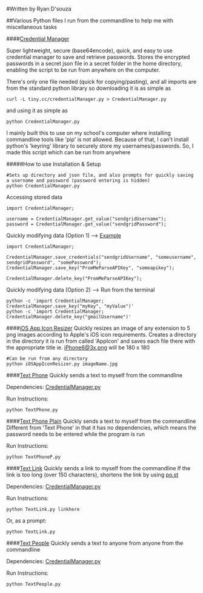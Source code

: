 #Written by Ryan D'souza

##Various Python files I run from the commandline to help me with miscellaneous tasks

####[Credential Manager](https://github.com/dsouzarc/dotfiles/blob/master/Python/CredentialManager.py)

Super lightweight, secure (base64encode), quick, and easy to use credential manager to save and retrieve passwords. Stores the encrypted passwords in a secret json file in a secret folder in the home directory, enabling the script to be run from anywhere on the computer.

There's only one file needed (quick for copying/pasting), and all imports are from the standard python library so downloading it is as simple as 

    curl -L tiny.cc/credentialManager.py > CredentialManager.py

and using it as simple as

    python CredentialManager.py

I mainly built this to use on my school's computer where installing commandline tools like 'pip' is not allowed. Because of that, I can't install python's 'keyring' library to securely store my usernames/passwords. So, I made this script which can be run from anywhere

#####How to use
Installation & Setup

    #Sets up directory and json file, and also prompts for quickly saving a username and password (password entering is hidden)
    python CredentialManager.py

Accessing stored data

    import CredentialManager;

    username = CredentialManager.get_value("sendgridUsername");
    password = CredentialManager.get_value("sendgridPassword");

Quickly modifying data (Option 1) --> [Example](https://github.com/dsouzarc/dotfiles/blob/master/Python/CredentialManagerExample.py)

    import CredentialManager;

    CredentialManager.save_credentials("sendgridUsername", "someusername", sendgridPassword", "somePassword");
    CredentialManager.save_key("PromMeParseAPIKey", "someapikey");

    CredentialManager.delete_key("PromMeParseAPIKey");

Quickly modifying data (Option 2) --> Run from the terminal

    python -c 'import CredentialManager; CredentialManager.save_key("myKey", "myValue")'
    python -c 'import CredentialManager; CredentialManager.delete_key("gmailUsername")'


####[iOS App Icon Resizer](https://github.com/dsouzarc/dotfiles/blob/master/Python/iOSAppIconResizer.py)
Quickly resizes an image of any extension to 5 png images according to Apple's iOS icon requirements. 
Creates a directory in the directory it is run from called 'AppIcon' and saves each file there with the appropriate title ie. iPhone6@3x.png will be 180 x 180

    #Can be run from any directory
    python iOSAppIconResizer.py imageName.jpg


####[Text Phone](https://github.com/dsouzarc/dotfiles/blob/master/Python/TextPhone.py)
Quickly sends a text to myself from the commandline

Dependencies:
    [CredentialManager.py](https://github.com/dsouzarc/dotfiles/tree/master/Python#credential-manager)

Run Instructions:

    python TextPhone.py


####[Text Phone Plain](https://github.com/dsouzarc/dotfiles/blob/master/Python/TextPhoneP.py)
Quickly sends a text to myself from the commandline
Different from 'Text Phone' in that it has no dependencies, which means the password needs to be entered while the program is run

Run Instructions: 

    python TextPhoneP.py

####[Text Link](https://github.com/dsouzarc/dotfiles/blob/master/Python/TextLink.py)
Quickly sends a link to myself from the commandline
If the link is too long (over 150 characters), shortens the link by using [po.st](https://www.po.st)

Dependencies:
    [CredentialManager.py](https://github.com/dsouzarc/dotfiles/tree/master/Python#credential-manager)

Run Instructions:

    python TextLink.py linkhere

Or, as a prompt:

    python TextLink.py

####[Text People](https://github.com/dsouzarc/dotfiles/blob/master/Python/TextPeople.py)
Quickly sends a text to anyone from anyone from the commandline

Dependencies:
     [CredentialManager.py](https://github.com/dsouzarc/dotfiles/tree/master/Python#credential-manager)

Run Instructions:

    python TextPeople.py
